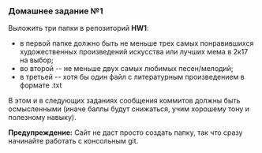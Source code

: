 ### Домашнее задание №1

Выложить три папки в репозиторий **HW1**: 
* в первой папке должно быть не меньше трех самых понравившихся художественных произведений искусства или лучших мема в 2к17 на выбор;
* во второй -- не меньше двух самых любимых песен/мелодий;
* в третьей -- хотя бы один файл с литературным произведением в формате .txt

В этом и в следующих заданиях сообщения коммитов должны быть осмысленными (иначе баллы будут снижаться, учим хорошему тону и полезному навыку).

**Предупреждение:** Сайт не даст просто создать папку, так что сразу начинайте работать с консольным git.